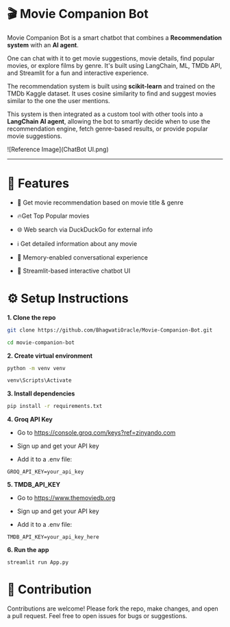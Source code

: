 # 🎬 Movie Companion Bot

Movie Companion Bot is a smart  chatbot that combines a **Recommendation system** with an **AI agent**.

One can chat with it to get movie suggestions, movie details, find popular movies, or explore films by genre. It's built using LangChain, ML, TMDb API, and Streamlit for a fun and interactive experience.

The recommendation system is built using **scikit-learn** and trained on the TMDb Kaggle dataset. It uses cosine similarity to find and suggest movies similar to the one the user mentions.

This system is then integrated as a custom tool with other tools into a **LangChain AI agent**, allowing the bot to smartly decide when to use the recommendation engine, fetch genre-based results, or provide popular movie suggestions. 


![Reference Image](ChatBot UI.png)

___

# 🚀 Features


* 🎥 Get movie recommendation based on movie title & genre

* 🔥Get Top Popular movies

* 🌐 Web search via DuckDuckGo for external info

* ℹ️ Get detailed information about any movie

* 🧠 Memory-enabled conversational experience

* 💬 Streamlit-based interactive chatbot UI

# ⚙️ Setup Instructions

**1. Clone the repo**

```bash 
git clone https://github.com/BhagwatiOracle/Movie-Companion-Bot.git

cd movie-companion-bot

```
**2. Create virtual environment**
```bash
python -m venv venv

venv\Scripts\Activate
```
**3. Install dependencies**

```bash
pip install -r requirements.txt
```

**4. Groq API Key**

* Go to https://console.groq.com/keys?ref=zinyando.com

* Sign up and get your API key

* Add it to a .env file:
```env
GROQ_API_KEY=your_api_key
```

**5. TMDB_API_KEY**

* Go to https://www.themoviedb.org

* Sign up and get your API key

* Add it to a .env file:

```
TMDB_API_KEY=your_api_key_here
```

**6. Run the app**
```
streamlit run App.py
```

# 🤝 Contribution
Contributions are welcome! Please fork the repo, make changes, and open a pull request. Feel free to open issues for bugs or suggestions.
